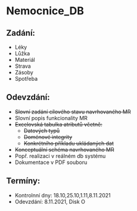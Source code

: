 # Nemocnice_DB

## Zadání:

-   Léky
-   Lůžka
-   Materiál
-   Strava
-   Zásoby
-   Spotřeba

## Odevzdání:

-   ~~Slovní zadání cílového stavu navrhovaného MR~~
-   Slovní popis funkcionality MR
-   ~~Excelovská tabulka atributů včetně:~~
    -   ~~Datových typů~~
    -   ~~Doménové integrity~~
    -   ~~Konkrétního příkladu ukládaných dat~~
-   ~~Konceptuální schéma navrhovaného MR~~
-   Popř. realizaci v reálném db systému
-   Dokumentace v PDF souboru

## Termíny:

-   Kontrolnní dny: 18.10,25.10,1.11,8.11.2021
-   Odevzdání: 8.11.2021, Disk O

